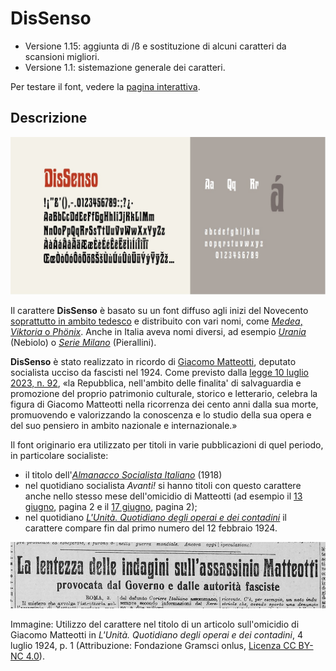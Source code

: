 # DisSenso

- Versione 1.15: aggiunta di /ß e sostituzione di alcuni caratteri da scansioni migliori.
- Versione 1.1: sistemazione generale dei caratteri.

Per testare il font, vedere la [pagina interattiva](https://m-casanova.github.io/DisSenso/).

## Descrizione
![image](dissenso.jpg)

Il carattere **DisSenso** è basato su un font diffuso agli inizi del Novecento [soprattutto in ambito tedesco](https://www.typeoff.de/2022/08/how-old-is-the-specimen-and-the-typeface/) e
distribuito con vari nomi, come [*Medea*, *Viktoria* o *Phönix*](https://fontsinuse.com/typefaces/77099/viktoria).
Anche in Italia aveva nomi diversi, ad esempio *[Urania](https://books.google.it/books?id=QBDdVK3ifTMC&pg=RA2-PA97)* (Nebiolo) o *[Serie Milano](https://issuu.com/archiviotipografico/docs/pierallini___turchi/160)* (Pierallini).

**DisSenso** è stato realizzato in ricordo di [Giacomo Matteotti](https://it.wikipedia.org/wiki/Giacomo_Matteotti), deputato socialista ucciso da fascisti nel 1924.
Come previsto dalla [legge 10 luglio 2023, n. 92](https://www.gazzettaufficiale.it/eli/id/2023/07/21/23G00101/sg), «la Repubblica, nell'ambito delle finalita' di salvaguardia e promozione del proprio patrimonio culturale, storico e letterario, celebra la figura di Giacomo Matteotti nella ricorrenza dei cento anni dalla sua morte, promuovendo e valorizzando la conoscenza e lo studio della sua opera e del suo pensiero in ambito nazionale e internazionale.»

Il font originario era utilizzato per titoli in varie pubblicazioni di quel periodo, in particolare socialiste:
* il titolo dell'*[Almanacco Socialista Italiano](https://books.google.it/books?id=tMSXj9P78NEC&pg=PA1)* (1918)
* nel quotidiano socialista *Avanti!* si hanno titoli con questo carattere anche nello stesso mese dell'omicidio di Matteotti (ad esempio il [13 giugno](https://avanti.senato.it/js/pdfjs-dist/web/viewer.html?file=/files/reader.php?f%3DAvanti%201896-1993%20PDF/10.%20Avanti%20Ed.%20Nazionale%20%28Milano%29%201922-1924%20OCR%2FRAV0037037_1924_0140.PDF), pagina 2 e
il [17 giugno](https://avanti.senato.it/js/pdfjs-dist/web/viewer.html?file=/files/reader.php?f%3DAvanti%201896-1993%20PDF/10.%20Avanti%20Ed.%20Nazionale%20(Milano)%201922-1924%20OCR/19240617_143_1_Edizione+milanese.pdf), pagina 2);
* nel quotidiano [_L'Unità. Quotidiano degli operai e dei contadini_](https://www.archivipci.it/mirador.html?manifest-url=https://iiif.fondazionegramsci.org/manifest/iiif-gramsci-0003/6363f3594efac641c596faa4/manifest.json) il carattere compare fin dal primo numero del 12 febbraio 1924.

 ![image](Matteotti_1924.jpg)
 
Immagine: Utilizzo del carattere nel titolo di un articolo sull'omicidio di Giacomo Matteotti in _L'Unità. Quotidiano degli operai e dei contadini_, 4 luglio 1924, p. 1 (Attribuzione: Fondazione Gramsci onlus, [Licenza CC BY-NC 4.0](https://creativecommons.org/licenses/by-nc/4.0/)).
